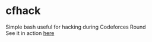 # cfhack
Simple bash useful for hacking during Codeforces Round <br>
See it in action <a href="https://www.youtube.com/watch?v=ivk0dSpjQBI">here </a>
